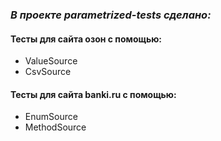 ### ***В проекте parametrized-tests сделано:***
#### Тесты для сайта озон с помощью:
- ValueSource
- CsvSource
#### Тесты для сайта banki.ru с помощью:
- EnumSource
- MethodSource